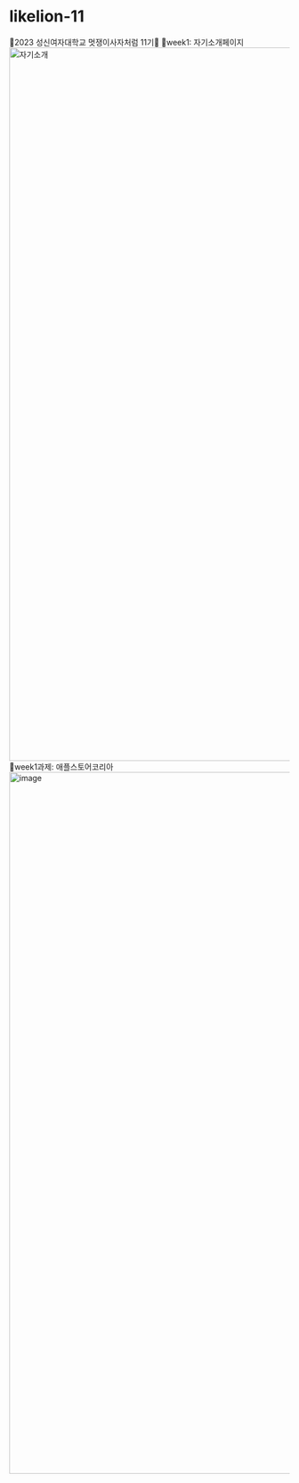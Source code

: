 # likelion-11
🦁2023 성신여자대학교 멋쟁이사자처럼 11기🦁
🔮week1: 자기소개페이지
<img width="1280" alt="자기소개" src="https://user-images.githubusercontent.com/108807044/230337229-a5e7e8a3-c3d7-4d7e-ae56-47c038a488b9.png">
🔮week1과제: 애플스토어코리아
<img width="1259" alt="image" src="https://user-images.githubusercontent.com/108807044/230337853-eeac450e-2bc2-4e45-9fa9-1a0216eeead7.png">
